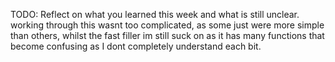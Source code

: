 TODO: Reflect on what you learned this week and what is still unclear.
working through this wasnt too complicated, as some just were more simple than others, whilst the fast filler im still suck on as it has many functions that become confusing as I dont completely understand each bit.
